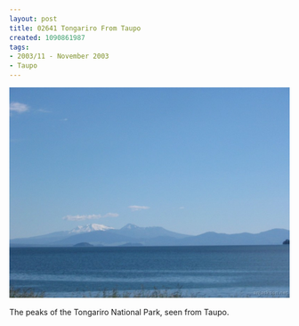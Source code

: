 ```yaml
---
layout: post
title: 02641 Tongariro From Taupo
created: 1090861987
tags:
- 2003/11 - November 2003
- Taupo
---
```


<img src="/image/images/126_2641-890.jpg"/>

The peaks of the Tongariro National Park, seen from Taupo.
